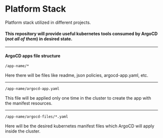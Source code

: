 # Platform Stack
Platform stack utilized in different projects.

#### This repository will provide useful kubernetes tools consumed by ArgoCD (*not all of them*) in desired state.
___

#### ArgoCD apps file structure

```bash
/app-name/*
```
Here there will be files like readme, json policies, argocd-app.yaml, etc.
___
```bash
/app-name/argocd-app.yaml
```
This file will be applied only one time in the cluster to create the app with the manifest resources.
___
```bash
/app-name/argocd-files/*.yaml
```
Here will be the desired kubernetes manifest files which ArgoCD will apply inside the cluster.
